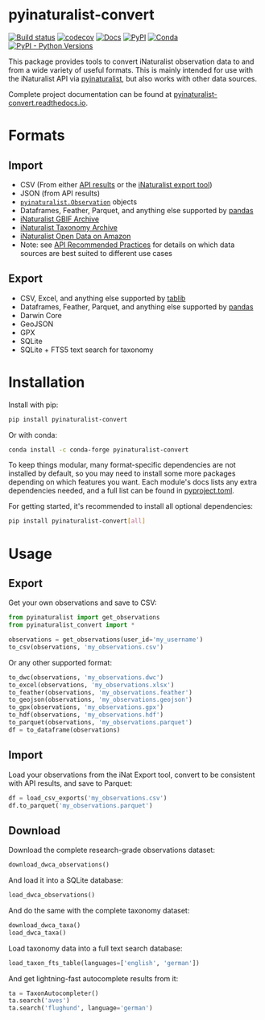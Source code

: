 # pyinaturalist-convert
[![Build status](https://github.com/pyinat/pyinaturalist-convert/workflows/Build/badge.svg)](https://github.com/pyinat/pyinaturalist-convert/actions)
[![codecov](https://codecov.io/gh/pyinat/pyinaturalist-convert/branch/main/graph/badge.svg?token=Mt3V5H409C)](https://codecov.io/gh/pyinat/pyinaturalist-convert)
[![Docs](https://img.shields.io/readthedocs/pyinaturalist-convert/stable)](https://pyinaturalist-convert.readthedocs.io)
[![PyPI](https://img.shields.io/pypi/v/pyinaturalist-convert?color=blue)](https://pypi.org/project/pyinaturalist-convert)
[![Conda](https://img.shields.io/conda/vn/conda-forge/pyinaturalist-convert?color=blue)](https://anaconda.org/conda-forge/pyinaturalist-convert)
[![PyPI - Python Versions](https://img.shields.io/pypi/pyversions/pyinaturalist-convert)](https://pypi.org/project/pyinaturalist-convert)

This package provides tools to convert iNaturalist observation data to and from a wide variety of
useful formats. This is mainly intended for use with the iNaturalist API
via [pyinaturalist](https://github.com/niconoe/pyinaturalist), but also works with other data sources.

Complete project documentation can be found at [pyinaturalist-convert.readthedocs.io](https://pyinaturalist-convert.readthedocs.io).

# Formats
## Import
* CSV (From either [API results](https://www.inaturalist.org/pages/api+reference#get-observations)
 or the [iNaturalist export tool](https://www.inaturalist.org/observations/export))
* JSON (from API results)
* [`pyinaturalist.Observation`](https://pyinaturalist.readthedocs.io/en/stable/modules/pyinaturalist.models.Observation.html) objects
* Dataframes, Feather, Parquet, and anything else supported by [pandas](https://pandas.pydata.org/pandas-docs/stable/user_guide/io.html)
* [iNaturalist GBIF Archive](https://www.inaturalist.org/pages/developers)
* [iNaturalist Taxonomy Archive](https://www.inaturalist.org/pages/developers)
* [iNaturalist Open Data on Amazon](https://github.com/inaturalist/inaturalist-open-data)
* Note: see [API Recommended Practices](https://www.inaturalist.org/pages/api+recommended+practices)
  for details on which data sources are best suited to different use cases

## Export
* CSV, Excel, and anything else supported by [tablib](https://tablib.readthedocs.io/en/stable/formats/)
* Dataframes, Feather, Parquet, and anything else supported by [pandas](https://pandas.pydata.org/pandas-docs/stable/user_guide/io.html)
* Darwin Core
* GeoJSON
* GPX
* SQLite
* SQLite + FTS5 text search for taxonomy

# Installation
Install with pip:
```bash
pip install pyinaturalist-convert
```

Or with conda:
```bash
conda install -c conda-forge pyinaturalist-convert
```

To keep things modular, many format-specific dependencies are not installed by default, so you may
need to install some more packages depending on which features you want. Each module's docs lists
any extra dependencies needed, and a full list can be found in
[pyproject.toml](https://github.com/pyinat/pyinaturalist-convert/blob/main/pyproject.toml#L27).

For getting started, it's recommended to install all optional dependencies:
```bash
pip install pyinaturalist-convert[all]
```

# Usage

## Export
Get your own observations and save to CSV:
```python
from pyinaturalist import get_observations
from pyinaturalist_convert import *

observations = get_observations(user_id='my_username')
to_csv(observations, 'my_observations.csv')
```

Or any other supported format:
```python
to_dwc(observations, 'my_observations.dwc')
to_excel(observations, 'my_observations.xlsx')
to_feather(observations, 'my_observations.feather')
to_geojson(observations, 'my_observations.geojson')
to_gpx(observations, 'my_observations.gpx')
to_hdf(observations, 'my_observations.hdf')
to_parquet(observations, 'my_observations.parquet')
df = to_dataframe(observations)
```

## Import
Load your observations from the iNat Export tool, convert to be consistent with
API results, and save to Parquet:
```python
df = load_csv_exports('my_observations.csv')
df.to_parquet('my_observations.parquet')
```

## Download
Download the complete research-grade observations dataset:
```python
download_dwca_observations()
```

And load it into a SQLite database:
```python
load_dwca_observations()
```

And do the same with the complete taxonomy dataset:
```python
download_dwca_taxa()
load_dwca_taxa()
```

Load taxonomy data into a full text search database:
```python
load_taxon_fts_table(languages=['english', 'german'])
```

And get lightning-fast autocomplete results from it:
```python
ta = TaxonAutocompleter()
ta.search('aves')
ta.search('flughund', language='german')
```
